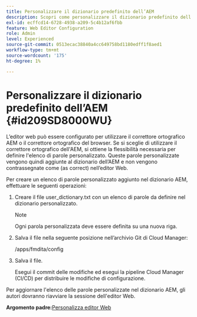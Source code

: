 ```yaml
---
title: Personalizzare il dizionario predefinito dell’AEM
description: Scopri come personalizzare il dizionario predefinito dell’AEM
exl-id: ecffcd14-6728-4938-a209-5c4b12af6fbb
feature: Web Editor Configuration
role: Admin
level: Experienced
source-git-commit: 0513ecac38840a4cc649758bd1180edff1f8aed1
workflow-type: tm+mt
source-wordcount: '175'
ht-degree: 1%

---
```


# Personalizzare il dizionario predefinito dell’AEM {#id209SD8000WU}

L’editor web può essere configurato per utilizzare il correttore ortografico AEM o il correttore ortografico del browser. Se si sceglie di utilizzare il correttore ortografico dell&#39;AEM, si ottiene la flessibilità necessaria per definire l&#39;elenco di parole personalizzato. Queste parole personalizzate vengono quindi aggiunte al dizionario dell’AEM e non vengono contrassegnate come \(as correct\) nell’editor Web.

Per creare un elenco di parole personalizzato aggiunto nel dizionario AEM, effettuare le seguenti operazioni:

1. Creare il file user\_dictionary.txt con un elenco di parole da definire nel dizionario personalizzato.

   >[!NOTE]
   >
   > Ogni parola personalizzata deve essere definita su una nuova riga.

1. Salva il file nella seguente posizione nell’archivio Git di Cloud Manager:

   /apps/fmdita/config

1. Salva il file.

   Esegui il commit delle modifiche ed esegui la pipeline Cloud Manager \(CI/CD\) per distribuire le modifiche di configurazione.


Per aggiornare l&#39;elenco delle parole personalizzate nel dizionario AEM, gli autori dovranno riavviare la sessione dell&#39;editor Web.

**Argomento padre:**&#x200B;[&#x200B; Personalizza editor Web](conf-web-editor.md)
